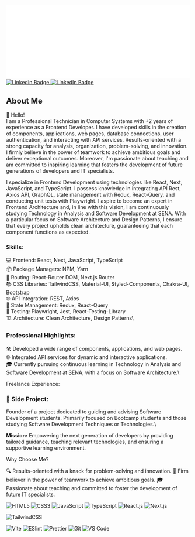  <a href="https://www.sergiogonzalez.tech/">
    <img src="play.svg" alt="Banner Image">
  </a>

<div>
<a href="https://www.linkedin.com/in/soysergiogonza-frontend/" target="_blank">
	<img src="https://img.shields.io/badge/LinkedIn-0A66C2.svg?style=for-the-badge&logo=LinkedIn&logoColor=white" alt="LinkedIn Badge">
</a>


<a href="https://twitter.com/soysergiogonza" target="_blank">
	<img src="https://img.shields.io/badge/Twitter-1D9BF0.svg?style=for-the-badge&logo=Twitter&logoColor=white" alt="LinkedIn Badge">
</a>
</div>

## About Me

👋 Hello! \
I am a Professional Technician in Computer Systems with +2 years of experience as a Frontend Developer. I have developed
skills in the creation of components, applications, web pages, database connections, user authentication, and
interacting with API services. Results-oriented with a strong capacity for analysis, organization, problem-solving, and
innovation. I firmly believe in the power of teamwork to achieve ambitious goals and deliver exceptional outcomes.
Moreover, I'm passionate about teaching and am committed to inspiring learning that fosters the development of future
generations of developers and IT specialists.

I specialize in Frontend Development using technologies like React, Next, JavaScript, and TypeScript. I possess
knowledge in integrating API Rest, Axios API, GraphQL, state management with Redux, React-Query, and conducting unit
tests with Playwright. I aspire to become an expert in Frontend Architecture and, in line with this vision, I am
continuously studying Technology in Analysis and Software Development at SENA. With a particular focus on Software
Architecture and Design Patterns, I ensure that every project upholds clean architecture, guaranteeing that each
component functions as expected.

### Skills:

💻 Frontend: React, Next, JavaScript, TypeScript\
📦 Package Managers: NPM, Yarn\
🔀 Routing: React-Router DOM, Next.js Router\
📚 CSS Libraries: TailwindCSS, Material-UI, Styled-Components, Chakra-UI, Bootstrap\
🌐 API Integration: REST, Axios\
🚀 State Management: Redux, React-Query\
🧪 Testing: Playwright, Jest, React-Testing-Library\
🏗️ Architecture: Clean Architecture, Design Patterns\

### Professional Highlights:

🛠️ Developed a wide range of components, applications, and web pages.\
🌐 Integrated API services for dynamic and interactive applications.\
🎓 Currently pursuing continuous learning in Technology in Analysis and Software Development
at [SENA](https://www.linkedin.com/school/servicio-nacional-de-aprendizaje-sena-/), with a focus on Software
Architecture.\

Freelance Experience:

### 🚀 Side Project:

Founder of a project dedicated to guiding and advising Software Development students. Primarily
focused on Bootcamp students and those studying Software Development Techniques or Technologies.\

**Mission:**
Empowering the next generation of developers by providing tailored guidance, teaching relevant technologies, and
ensuring a supportive learning environment.

Why Choose Me?

🔍 Results-oriented with a knack for problem-solving and innovation.
🤝 Firm believer in the power of teamwork to achieve ambitious goals.
🎓 Passionate about teaching and committed to foster the development of future IT specialists.

![HTML5](https://img.shields.io/badge/-HTML5-%23E44D27?style=flat-square&logo=html5&logoColor=ffffff)
![CSS3](https://img.shields.io/badge/-CSS3-%231572B6?style=flat-square&logo=css3)
![JavaScript](https://img.shields.io/badge/-JavaScript-%23F7DF1C?style=flat-square&logo=javascript&logoColor=000000&labelColor=%23F7DF1C&color=%23FFCE5A)
![TypeScript](https://img.shields.io/badge/-TypeScript-007ACC?style=flat-square&logo=typescript&logoColor=white)
![React.js](https://img.shields.io/badge/-React.js-%23282C34?style=flat-square&logo=react)
![Next.js](https://img.shields.io/badge/-Next.js-%23000000?style=flat-square&logo=nextdotjs)

![TailwindCSS](https://img.shields.io/badge/-TailwindCSS-%231a202c?style=flat-square&logo=tailwind-css)

![Vite](https://img.shields.io/badge/-Vite-%23646CFF?style=flat-square&logo=vite&logoColor=ffffff)
![ESlint](https://img.shields.io/badge/-ESLint-%234B32C3?style=flat-square&logo=eslint)
![Prettier](https://img.shields.io/badge/-Prettier-%23F7B93E?style=flat-square&logo=prettier&logoColor=ffffff)
![Git](https://img.shields.io/badge/-Git-%23F05032?style=flat-square&logo=git&logoColor=%23ffffff)
![VS Code](https://img.shields.io/badge/-VSCode-%23007ACC?style=flat-square&logo=visual-studio-code)